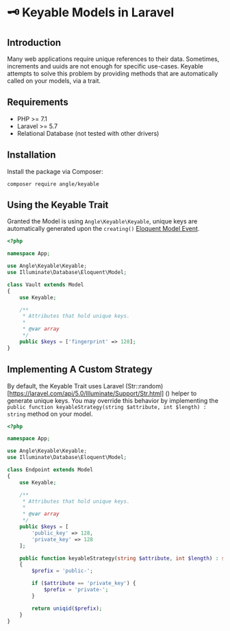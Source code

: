 # 🗝 Keyable Models in Laravel

## Introduction

Many web applications require unique references to their data. Sometimes, increments and uuids are not enough for specific use-cases. Keyable attempts to solve this problem by providing methods that are automatically called on your models, via a trait.

## Requirements

- PHP >= 7.1
- Laravel >= 5.7
- Relational Database (not tested with other drivers)

## Installation

Install the package via Composer:

```
composer require angle/keyable
```

## Using the Keyable Trait

Granted the Model is using ```Angle\Keyable\Keyable```, unique keys are automatically generated upon the ```creating()``` [Eloquent Model Event](https://laravel.com/docs/5.7/eloquent#events).

```php
<?php

namespace App;

use Angle\Keyable\Keyable;
use Illuminate\Database\Eloquent\Model;

class Vault extends Model
{
    use Keyable;

    /**
     * Attributes that hold unique keys.
     *
     * @var array
     */
    public $keys = ['fingerprint' => 128];
}
```

## Implementing A Custom Strategy

By default, the Keyable Trait uses Laravel (Str::random)[https://laravel.com/api/5.0/Illuminate/Support/Str.html] () helper to generate unique keys. You may override this behavior by implementing the ```public function keyableStrategy(string $attribute, int $length) : string``` method on your model.

```php
<?php

namespace App;

use Angle\Keyable\Keyable;
use Illuminate\Database\Eloquent\Model;

class Endpoint extends Model
{
    use Keyable;

    /**
     * Attributes that hold unique keys.
     *
     * @var array
     */
    public $keys = [
        'public_key' => 128,
        'private_key' => 128
    ];

    public function keyableStrategy(string $attribute, int $length) : string
    {
        $prefix = 'public-';

        if ($attribute == 'private_key') {
            $prefix = 'private-';
        }

        return uniqid($prefix);
    }
}
```
